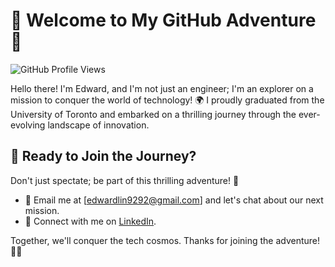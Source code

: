 # 🚀 Welcome to My GitHub Adventure 🚀

![GitHub Profile Views](https://komarev.com/ghpvc/?username=your-username&label=Profile+Views&color=blue)

Hello there! I'm Edward, and I'm not just an engineer; I'm an explorer on a mission to conquer the world of technology! 🌍 I proudly graduated from the University of Toronto and embarked on a thrilling journey through the ever-evolving landscape of innovation.
<!--## 
## 🔥 My Passion: Unleashing the Power of Technology

My heart beats for the cutting-edge, the bold, and the future! I am utterly captivated by the realm of Machine Learning and Computer Vision, where mind-bending algorithms come to life, transforming our world in ways we could only dream of!
-->
<!--## My Projects

I enjoy working on projects that push boundaries and solve real-world problems:

- **Project 1:** [Project Name 1](https://github.com/your-username/project-1): Innovative work that speaks for itself.
- **Project 2:** [Project Name 2](https://github.com/your-username/project-2): A journey into the world of AI.
- **Project 3:** [Project Name 3](https://github.com/your-username/project-3): A step towards a better future.

-->


## 💬 Ready to Join the Journey?

Don't just spectate; be part of this thrilling adventure! 🚀

- 📧 Email me at [edwardlin9292@gmail.com] and let's chat about our next mission.
- 💼 Connect with me on [LinkedIn](https://www.linkedin.com/in/-edward-lin-/).
<!--
## 🚀 Strap In for the Ride!

Get ready to blast off into the future with me! 🛸

![GitHub Stats](https://github-readme-stats.vercel.app/api?username=Edward9292&show_icons=true&theme=dark)
-->
Together, we'll conquer the tech cosmos. Thanks for joining the adventure! 🌌🌟
